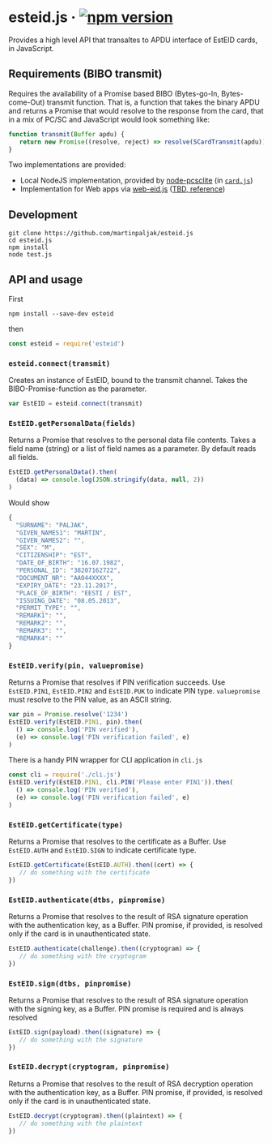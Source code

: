 # esteid.js &middot; [![npm version](https://badge.fury.io/js/esteid.svg)](https://badge.fury.io/js/esteid)
Provides a high level API that transaltes to APDU interface of EstEID cards, in JavaScript.

## Requirements (BIBO transmit)
Requires the availability of a Promise based BIBO (Bytes-go-In, Bytes-come-Out) transmit function. That is, a function that takes the binary APDU and returns a Promise that would resolve to the response from the card, that in a mix of PC/SC and JavaScript would look something like:

```javascript
function transmit(Buffer apdu) {
   return new Promise((resolve, reject) => resolve(SCardTransmit(apdu)))
}
```
Two implementations are provided:

 - Local NodeJS implementation, provided by [node-pcsclite](https://github.com/santigimeno/node-pcsclite) (in [`card.js`](./card.js))
 - Implementation for Web apps via [web-eid.js](https://github.com/web-eid/web-eid.js) ([TBD, reference](https://github.com/web-eid/web-eid.js#webeidtransmitbytes))

## Development

```shell
git clone https://github.com/martinpaljak/esteid.js
cd esteid.js
npm install
node test.js
```

## API and usage
First
```shell
npm install --save-dev esteid
```
then

```javascript
const esteid = require('esteid')
```

### `esteid.connect(transmit)`
Creates an instance of EstEID, bound to the transmit channel. Takes the BIBO-Promise-function as the parameter.

```javascript
var EstEID = esteid.connect(transmit)
```

### `EstEID.getPersonalData(fields)`
Returns a Promise that resolves to the personal data file contents. Takes a field name (string) or a list of field names as a parameter. By default reads all fields.

```javascript
EstEID.getPersonalData().then(
  (data) => console.log(JSON.stringify(data, null, 2))
)
```
Would show
```javascript
{
  "SURNAME": "PALJAK",
  "GIVEN_NAMES1": "MARTIN",
  "GIVEN_NAMES2": "",
  "SEX": "M",
  "CITIZENSHIP": "EST",
  "DATE_OF_BIRTH": "16.07.1982",
  "PERSONAL_ID": "38207162722",
  "DOCUMENT_NR": "AA044XXXX",
  "EXPIRY_DATE": "23.11.2017",
  "PLACE_OF_BIRTH": "EESTI / EST",
  "ISSUING_DATE": "08.05.2013",
  "PERMIT_TYPE": "",
  "REMARK1": "",
  "REMARK2": "",
  "REMARK3": "",
  "REMARK4": ""
}
```

### `EstEID.verify(pin, valuepromise)`
Returns a Promise that resolves if PIN verification succeeds. Use `EstEID.PIN1`, `EstEID.PIN2` and `EstEID.PUK` to indicate PIN type. `valuepromise` must resolve to the PIN value, as an ASCII string.

```javascript
var pin = Promise.resolve('1234')
EstEID.verify(EstEID.PIN1, pin).then(
  () => console.log('PIN verified'),
  (e) => console.log('PIN verification failed', e)
)
```

There is a handy PIN wrapper for CLI application in `cli.js`

```javascript
const cli = require('./cli.js')
EstEID.verify(EstEID.PIN1, cli.PIN('Please enter PIN1')).then(
  () => console.log('PIN verified'),
  (e) => console.log('PIN verification failed', e)
)
```

### `EstEID.getCertificate(type)`
Returns a Promise that resolves to the certificate as a Buffer. Use `EstEID.AUTH` and `EstEID.SIGN` to indicate certificate type.

```javascript
EstEID.getCertificate(EstEID.AUTH).then((cert) => {
   // do something with the certificate
})
```

### `EstEID.authenticate(dtbs, pinpromise)`
Returns a Promise that resolves to the result of RSA signature operation with the authentication key, as a Buffer.
PIN promise, if provided, is resolved only if the card is in unauthenticated state.

```javascript
EstEID.authenticate(challenge).then((cryptogram) => {
   // do something with the cryptogram
})
```

### `EstEID.sign(dtbs, pinpromise)`
Returns a Promise that resolves to the result of RSA signature operation with the signing key, as a Buffer.
PIN promise is required and is always resolved

```javascript
EstEID.sign(payload).then((signature) => {
   // do something with the signature
})
```

### `EstEID.decrypt(cryptogram, pinpromise)`
Returns a Promise that resolves to the result of RSA decryption operation with the authentication key, as a Buffer.
PIN promise, if provided, is resolved only if the card is in unauthenticated state.

```javascript
EstEID.decrypt(cryptogram).then((plaintext) => {
   // do something with the plaintext
})
```

